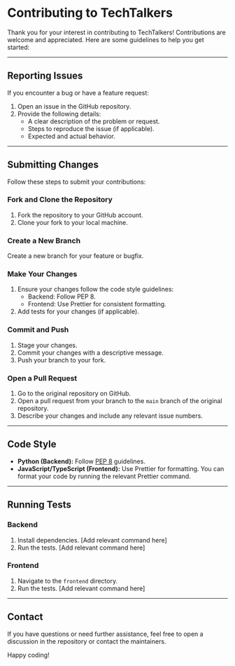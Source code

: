 # Contributing to TechTalkers

Thank you for your interest in contributing to TechTalkers! Contributions are welcome and appreciated. Here are some guidelines to help you get started:

---

## Reporting Issues

If you encounter a bug or have a feature request:
1. Open an issue in the GitHub repository.
2. Provide the following details:
   - A clear description of the problem or request.
   - Steps to reproduce the issue (if applicable).
   - Expected and actual behavior.

---

## Submitting Changes

Follow these steps to submit your contributions:

### Fork and Clone the Repository
1. Fork the repository to your GitHub account.
2. Clone your fork to your local machine.

### Create a New Branch
Create a new branch for your feature or bugfix.

### Make Your Changes
1. Ensure your changes follow the code style guidelines:
   - Backend: Follow PEP 8.
   - Frontend: Use Prettier for consistent formatting.
2. Add tests for your changes (if applicable).

### Commit and Push
1. Stage your changes.
2. Commit your changes with a descriptive message.
3. Push your branch to your fork.

### Open a Pull Request
1. Go to the original repository on GitHub.
2. Open a pull request from your branch to the `main` branch of the original repository.
3. Describe your changes and include any relevant issue numbers.

---

## Code Style

- **Python (Backend):** Follow [PEP 8](https://peps.python.org/pep-0008/) guidelines.
- **JavaScript/TypeScript (Frontend):** Use Prettier for formatting. You can format your code by running the relevant Prettier command.

---

## Running Tests

### Backend
1. Install dependencies. [Add relevant command here]
2. Run the tests. [Add relevant command here]

### Frontend
1. Navigate to the `frontend` directory.
2. Run the tests. [Add relevant command here]

---

## Contact

If you have questions or need further assistance, feel free to open a discussion in the repository or contact the maintainers.

Happy coding!

